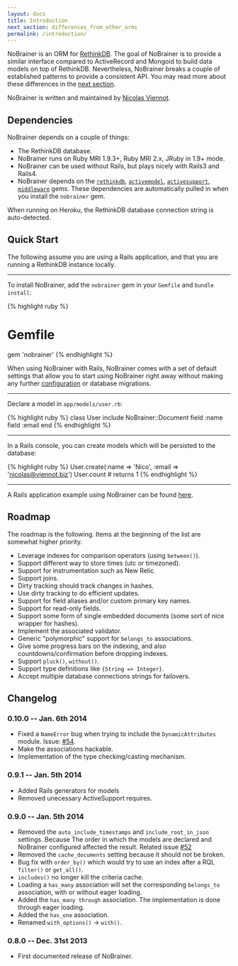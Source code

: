 ```yaml
---
layout: docs
title: Introduction
next_section: differences_from_other_orms
permalink: /introduction/
---
```



NoBrainer is an ORM for [RethinkDB](http://rethinkdb.com).
The goal of NoBrainer is to provide a similar interface compared to ActiveRecord
and Mongoid to build data models on top of RethinkDB. Nevertheless, NoBrainer
breaks a couple of established patterns to provide a consistent API. You may
read more about these differences in the [next section](/docs/differences_from_other_orms/).

NoBrainer is written and maintained by <a href="https://twitter.com/nviennot">Nicolas Viennot</a>.

## Dependencies

NoBrainer depends on a couple of things:

* The RethinkDB database.
* NoBrainer runs on Ruby MRI 1.9.3+, Ruby MRI 2.x, JRuby in 1.9+ mode.
* NoBrainer can be used without Rails, but plays nicely with Rails3 and Rails4.
* NoBrainer depends on the [`rethinkdb`](https://rubygems.org/gems/rethinkdb),
      [`activemodel`](https://github.com/rails/rails/tree/master/activemodel),
      [`activesupport`](https://github.com/rails/rails/tree/master/activesupport),
      [`middleware`](https://github.com/mitchellh/middleware) gems.
      These dependencies are automatically pulled in when you install the
      `nobrainer` gem.

When running on Heroku, the RethinkDB database connection string is auto-detected.

## Quick Start

The following assume you are using a Rails application, and that you are running a
RethinkDB instance locally.

---

To install NoBrainer, add the `nobrainer` gem in your `Gemfile` and `bundle install`:

{% highlight ruby %}
# Gemfile
gem 'nobrainer'
{% endhighlight %}

When using NoBrainer with Rails, NoBrainer comes with a set of default
settings that allow you to start using NoBrainer right away without making any
further [configuration](/docs/configuration) or database migrations.

---

Declare a model in `app/models/user.rb`:

{% highlight ruby %}
class User
  include NoBrainer::Document
  field :name
  field :email
end
{% endhighlight %}

---

In a Rails console, you can create models which will be persisted to the database:

{% highlight ruby %}
User.create(:name => 'Nico', :email => 'nicolas@viennot.biz')
User.count # returns 1
{% endhighlight %}

---

A Rails application example using NoBrainer can be found
[here](https://github.com/rethinkdb/rails-nobrainer-blog/).

## Roadmap

The roadmap is the following. Items at the beginning of the list are somewhat higher priority.

* Leverage indexes for comparison operators (using `between()`).
* Support different way to store times (utc or timezoned).
* Support for instrumentation such as New Relic.
* Support joins.
* Dirty tracking should track changes in hashes.
* Use dirty tracking to do efficient updates.
* Support for field aliases and/or custom primary key names.
* Support for read-only fields.
* Support some form of single embedded documents (some sort of nice wrapper for hashes).
* Implement the associated validator.
* Generic "polymorphic" support for `belongs_to` associations.
* Give some progress bars on the indexing, and also countdowns/confirmation before dropping indexes.
* Support `pluck()`, `without()`.
* Support type definitions like `{String => Integer}`.
* Accept multiple database connections strings for failovers.

## Changelog

### 0.10.0 -- Jan. 6th 2014

* Fixed a `NameError` bug when trying to include the `DynamicAttributes` module.
Issue: [#54](https://github.com/nviennot/nobrainer/issues/54).
* Make the associations hackable.
* Implementation of the type checking/casting mechanism.

### 0.9.1 -- Jan. 5th 2014

* Added Rails generators for models
* Removed unecessary ActiveSupport requires.

### 0.9.0 -- Jan. 5th 2014

* Removed the `auto_include_timestamps` and `include_root_in_json` settings.
  Because The order in which the models are declared and NoBrainer configured affected
  the result. Related issue [#52](https://github.com/nviennot/nobrainer/issues/52)
* Removed the `cache_documents` setting because it should not be broken.
* Bug fix with `order_by()` which would try to use an index after a RQL
  `filter()` or `get_all()`.
* `includes()` no longer kill the criteria cache.
* Loading a `has_many` association will set the corresponding
  `belongs_to` association, with or without eager loading.
* Added the `has_many through` association. The implementation is done through
  eager loading.
* Added the `has_one` association.
* Renamed `with_options()` -> `with()`.

### 0.8.0 -- Dec. 31st 2013

* First documented release of NoBrainer.
